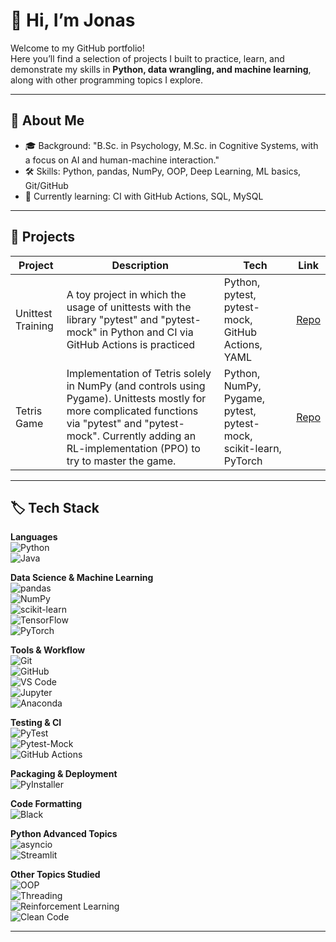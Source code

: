 # 👋 Hi, I’m Jonas

Welcome to my GitHub portfolio!  
Here you’ll find a selection of projects I built to practice, learn, and demonstrate my skills in **Python, data wrangling, and machine learning**, along with other programming topics I explore.

---

## 🚀 About Me
- 🎓 Background: "B.Sc. in Psychology, M.Sc. in Cognitive Systems, with a focus on AI and human-machine interaction."
- 🛠️ Skills: Python, pandas, NumPy, OOP, Deep Learning, ML basics, Git/GitHub
- 🌱 Currently learning: CI with GitHub Actions, SQL, MySQL

---

## 📂 Projects

| Project | Description | Tech | Link |
|---------|-------------|------|------|
| Unittest Training | A toy project in which the usage of unittests with the library "pytest" and "pytest-mock" in Python and CI via GitHub Actions is practiced | Python, pytest, pytest-mock, GitHub Actions, YAML | [Repo](https://github.com/jonasnew501/unittest_training) |
| Tetris Game | Implementation of Tetris solely in NumPy (and controls using Pygame). Unittests mostly for more complicated functions via "pytest" and "pytest-mock". Currently adding an RL-implementation (PPO) to try to master the game. | Python, NumPy, Pygame, pytest, pytest-mock, scikit-learn, PyTorch | [Repo](https://github.com/jonasnew501/tetris) |
---

## 🏷️ Tech Stack

**Languages**  
![Python](https://img.shields.io/badge/Python-3.13-3776AB?logo=python&logoColor=white)  
![Java](https://img.shields.io/badge/Java-OOP-007396?logo=openjdk&logoColor=white)
<!-- ![Java](https://img.shields.io/badge/Java-OOP-007396?logo=https://raw.githubusercontent.com/jonasnew501/portfolio/688e9376021241c4516c21cb34ca86dd7bb212bd/images/java_coffeeCup_logo.png&logoColor=white) -->
<!-- ![Java](https://img.shields.io/badge/Java-OOP-007396?logo=https://raw.githubusercontent.com/jonasnew501/portfolio/main/images/java_coffeeCup_logo.png&logoColor=white) -->

**Data Science & Machine Learning**  
![pandas](https://img.shields.io/badge/pandas-Data%20Wrangling-150458?logo=pandas&logoColor=white)  
![NumPy](https://img.shields.io/badge/NumPy-Scientific%20Computing%2C%20Vectorized%20Operations-013243?logo=numpy&logoColor=white)  
![scikit-learn](https://img.shields.io/badge/scikit--learn-ML-F7931E?logo=scikitlearn&logoColor=white)  
![TensorFlow](https://img.shields.io/badge/TensorFlow-Deep%20Learning-FF6F00?logo=tensorflow&logoColor=white)  
![PyTorch](https://img.shields.io/badge/PyTorch-Deep%20Learning-EE4C2C?logo=pytorch&logoColor=white)

**Tools & Workflow**  
![Git](https://img.shields.io/badge/Git-Version%20Control-F05032?logo=git&logoColor=white)  
![GitHub](https://img.shields.io/badge/GitHub-Repos-181717?logo=github&logoColor=white)  
![VS Code](https://img.shields.io/badge/VS%20Code-IDE-007ACC?logo=visualstudiocode&logoColor=white)  
![Jupyter](https://img.shields.io/badge/Jupyter-Notebooks-F37626?logo=jupyter&logoColor=white)  
![Anaconda](https://img.shields.io/badge/Anaconda-Package%20Management-44A833?logo=anaconda&logoColor=white)

**Testing & CI**  
![PyTest](https://img.shields.io/badge/Testing-PyTest-46375B?logo=pytest&logoColor=white)  
![Pytest-Mock](https://img.shields.io/badge/Testing-Pytest--Mock-6A5ACD?logo=pytest&logoColor=white)  
![GitHub Actions](https://img.shields.io/badge/CI-GitHub%20Actions-2088FF?logo=githubactions&logoColor=white)

**Packaging & Deployment**  
![PyInstaller](https://img.shields.io/badge/Build%20Tool-PyInstaller-3776AB?logo=python&logoColor=white)  

**Code Formatting**  
![Black](https://img.shields.io/badge/Auto%20Formatting-Black-000000?logo=python&logoColor=white)

**Python Advanced Topics**  
![asyncio](https://img.shields.io/badge/Python-asyncio-3776AB?logo=python&logoColor=white)  
![Streamlit](https://img.shields.io/badge/Python-Streamlit-FF4B4B?logo=streamlit&logoColor=white)

**Other Topics Studied**  
![OOP](https://img.shields.io/badge/OOP-Object%20Oriented%20Programming-4CAF50)  
![Threading](https://img.shields.io/badge/Python-Threading-795548)  
![Reinforcement Learning](https://img.shields.io/badge/RL-Deep%20Q--Learning%2C%20Policy%20Gradient%20Methods-008080)  
![Clean Code](https://img.shields.io/badge/Reading-Clean%20Code-000000)

<!-- ![Reinforcement Learning](https://img.shields.io/badge/RL-Deep%20Q--Learning,%50Deep%20Q--Learning-008080)   -->
---

<!-- !
## 📫 Contact
- Email: XXX.de
---

-->